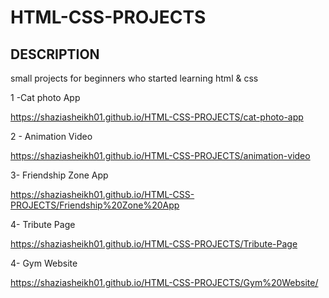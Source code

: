 # HTML-CSS-PROJECTS

## DESCRIPTION

small projects for beginners who started learning html & css

1 -Cat photo App

https://shaziasheikh01.github.io/HTML-CSS-PROJECTS/cat-photo-app

2 - Animation Video

https://shaziasheikh01.github.io/HTML-CSS-PROJECTS/animation-video

3- Friendship Zone App

https://shaziasheikh01.github.io/HTML-CSS-PROJECTS/Friendship%20Zone%20App

4- Tribute Page

https://shaziasheikh01.github.io/HTML-CSS-PROJECTS/Tribute-Page

4- Gym Website

https://shaziasheikh01.github.io/HTML-CSS-PROJECTS/Gym%20Website/


